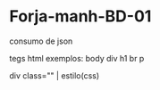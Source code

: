 # Forja-manh-BD-01
consumo de json

tegs html exemplos:
body
div
h1
br
p

div class=""
      |
    estilo(css)